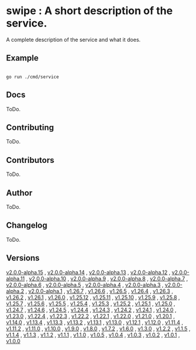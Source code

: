 # swipe : A short description of the service. <code></code>
A complete description of the service and what it does.

## Example

<code>
go run ./cmd/service
</code>

## Docs

ToDo.

## Contributing

ToDo.

## Contributors

ToDo.

## Author

ToDo.

## Changelog

ToDo.

## Versions

[v2.0.0-alpha.15](https://github.com/swipe-io/swipe/v2/fixtures/ServiceJSONRPCSingle/app/tree/v2.0.0-alpha.15)
, [v2.0.0-alpha.14](https://github.com/swipe-io/swipe/v2/fixtures/ServiceJSONRPCSingle/app/tree/v2.0.0-alpha.14)
, [v2.0.0-alpha.13](https://github.com/swipe-io/swipe/v2/fixtures/ServiceJSONRPCSingle/app/tree/v2.0.0-alpha.13)
, [v2.0.0-alpha.12](https://github.com/swipe-io/swipe/v2/fixtures/ServiceJSONRPCSingle/app/tree/v2.0.0-alpha.12)
, [v2.0.0-alpha.11](https://github.com/swipe-io/swipe/v2/fixtures/ServiceJSONRPCSingle/app/tree/v2.0.0-alpha.11)
, [v2.0.0-alpha.10](https://github.com/swipe-io/swipe/v2/fixtures/ServiceJSONRPCSingle/app/tree/v2.0.0-alpha.10)
, [v2.0.0-alpha.9](https://github.com/swipe-io/swipe/v2/fixtures/ServiceJSONRPCSingle/app/tree/v2.0.0-alpha.9)
, [v2.0.0-alpha.8](https://github.com/swipe-io/swipe/v2/fixtures/ServiceJSONRPCSingle/app/tree/v2.0.0-alpha.8)
, [v2.0.0-alpha.7](https://github.com/swipe-io/swipe/v2/fixtures/ServiceJSONRPCSingle/app/tree/v2.0.0-alpha.7)
, [v2.0.0-alpha.6](https://github.com/swipe-io/swipe/v2/fixtures/ServiceJSONRPCSingle/app/tree/v2.0.0-alpha.6)
, [v2.0.0-alpha.5](https://github.com/swipe-io/swipe/v2/fixtures/ServiceJSONRPCSingle/app/tree/v2.0.0-alpha.5)
, [v2.0.0-alpha.4](https://github.com/swipe-io/swipe/v2/fixtures/ServiceJSONRPCSingle/app/tree/v2.0.0-alpha.4)
, [v2.0.0-alpha.3](https://github.com/swipe-io/swipe/v2/fixtures/ServiceJSONRPCSingle/app/tree/v2.0.0-alpha.3)
, [v2.0.0-alpha.2](https://github.com/swipe-io/swipe/v2/fixtures/ServiceJSONRPCSingle/app/tree/v2.0.0-alpha.2)
, [v2.0.0-alpha.1](https://github.com/swipe-io/swipe/v2/fixtures/ServiceJSONRPCSingle/app/tree/v2.0.0-alpha.1)
, [v1.26.7](https://github.com/swipe-io/swipe/v2/fixtures/ServiceJSONRPCSingle/app/tree/v1.26.7)
, [v1.26.6](https://github.com/swipe-io/swipe/v2/fixtures/ServiceJSONRPCSingle/app/tree/v1.26.6)
, [v1.26.5](https://github.com/swipe-io/swipe/v2/fixtures/ServiceJSONRPCSingle/app/tree/v1.26.5)
, [v1.26.4](https://github.com/swipe-io/swipe/v2/fixtures/ServiceJSONRPCSingle/app/tree/v1.26.4)
, [v1.26.3](https://github.com/swipe-io/swipe/v2/fixtures/ServiceJSONRPCSingle/app/tree/v1.26.3)
, [v1.26.2](https://github.com/swipe-io/swipe/v2/fixtures/ServiceJSONRPCSingle/app/tree/v1.26.2)
, [v1.26.1](https://github.com/swipe-io/swipe/v2/fixtures/ServiceJSONRPCSingle/app/tree/v1.26.1)
, [v1.26.0](https://github.com/swipe-io/swipe/v2/fixtures/ServiceJSONRPCSingle/app/tree/v1.26.0)
, [v1.25.12](https://github.com/swipe-io/swipe/v2/fixtures/ServiceJSONRPCSingle/app/tree/v1.25.12)
, [v1.25.11](https://github.com/swipe-io/swipe/v2/fixtures/ServiceJSONRPCSingle/app/tree/v1.25.11)
, [v1.25.10](https://github.com/swipe-io/swipe/v2/fixtures/ServiceJSONRPCSingle/app/tree/v1.25.10)
, [v1.25.9](https://github.com/swipe-io/swipe/v2/fixtures/ServiceJSONRPCSingle/app/tree/v1.25.9)
, [v1.25.8](https://github.com/swipe-io/swipe/v2/fixtures/ServiceJSONRPCSingle/app/tree/v1.25.8)
, [v1.25.7](https://github.com/swipe-io/swipe/v2/fixtures/ServiceJSONRPCSingle/app/tree/v1.25.7)
, [v1.25.6](https://github.com/swipe-io/swipe/v2/fixtures/ServiceJSONRPCSingle/app/tree/v1.25.6)
, [v1.25.5](https://github.com/swipe-io/swipe/v2/fixtures/ServiceJSONRPCSingle/app/tree/v1.25.5)
, [v1.25.4](https://github.com/swipe-io/swipe/v2/fixtures/ServiceJSONRPCSingle/app/tree/v1.25.4)
, [v1.25.3](https://github.com/swipe-io/swipe/v2/fixtures/ServiceJSONRPCSingle/app/tree/v1.25.3)
, [v1.25.2](https://github.com/swipe-io/swipe/v2/fixtures/ServiceJSONRPCSingle/app/tree/v1.25.2)
, [v1.25.1](https://github.com/swipe-io/swipe/v2/fixtures/ServiceJSONRPCSingle/app/tree/v1.25.1)
, [v1.25.0](https://github.com/swipe-io/swipe/v2/fixtures/ServiceJSONRPCSingle/app/tree/v1.25.0)
, [v1.24.7](https://github.com/swipe-io/swipe/v2/fixtures/ServiceJSONRPCSingle/app/tree/v1.24.7)
, [v1.24.6](https://github.com/swipe-io/swipe/v2/fixtures/ServiceJSONRPCSingle/app/tree/v1.24.6)
, [v1.24.5](https://github.com/swipe-io/swipe/v2/fixtures/ServiceJSONRPCSingle/app/tree/v1.24.5)
, [v1.24.4](https://github.com/swipe-io/swipe/v2/fixtures/ServiceJSONRPCSingle/app/tree/v1.24.4)
, [v1.24.3](https://github.com/swipe-io/swipe/v2/fixtures/ServiceJSONRPCSingle/app/tree/v1.24.3)
, [v1.24.2](https://github.com/swipe-io/swipe/v2/fixtures/ServiceJSONRPCSingle/app/tree/v1.24.2)
, [v1.24.1](https://github.com/swipe-io/swipe/v2/fixtures/ServiceJSONRPCSingle/app/tree/v1.24.1)
, [v1.24.0](https://github.com/swipe-io/swipe/v2/fixtures/ServiceJSONRPCSingle/app/tree/v1.24.0)
, [v1.23.0](https://github.com/swipe-io/swipe/v2/fixtures/ServiceJSONRPCSingle/app/tree/v1.23.0)
, [v1.22.4](https://github.com/swipe-io/swipe/v2/fixtures/ServiceJSONRPCSingle/app/tree/v1.22.4)
, [v1.22.3](https://github.com/swipe-io/swipe/v2/fixtures/ServiceJSONRPCSingle/app/tree/v1.22.3)
, [v1.22.2](https://github.com/swipe-io/swipe/v2/fixtures/ServiceJSONRPCSingle/app/tree/v1.22.2)
, [v1.22.1](https://github.com/swipe-io/swipe/v2/fixtures/ServiceJSONRPCSingle/app/tree/v1.22.1)
, [v1.22.0](https://github.com/swipe-io/swipe/v2/fixtures/ServiceJSONRPCSingle/app/tree/v1.22.0)
, [v1.21.0](https://github.com/swipe-io/swipe/v2/fixtures/ServiceJSONRPCSingle/app/tree/v1.21.0)
, [v1.20.1](https://github.com/swipe-io/swipe/v2/fixtures/ServiceJSONRPCSingle/app/tree/v1.20.1)
, [v1.14.0](https://github.com/swipe-io/swipe/v2/fixtures/ServiceJSONRPCSingle/app/tree/v1.14.0)
, [v1.13.4](https://github.com/swipe-io/swipe/v2/fixtures/ServiceJSONRPCSingle/app/tree/v1.13.4)
, [v1.13.3](https://github.com/swipe-io/swipe/v2/fixtures/ServiceJSONRPCSingle/app/tree/v1.13.3)
, [v1.13.2](https://github.com/swipe-io/swipe/v2/fixtures/ServiceJSONRPCSingle/app/tree/v1.13.2)
, [v1.13.1](https://github.com/swipe-io/swipe/v2/fixtures/ServiceJSONRPCSingle/app/tree/v1.13.1)
, [v1.13.0](https://github.com/swipe-io/swipe/v2/fixtures/ServiceJSONRPCSingle/app/tree/v1.13.0)
, [v1.12.1](https://github.com/swipe-io/swipe/v2/fixtures/ServiceJSONRPCSingle/app/tree/v1.12.1)
, [v1.12.0](https://github.com/swipe-io/swipe/v2/fixtures/ServiceJSONRPCSingle/app/tree/v1.12.0)
, [v1.11.4](https://github.com/swipe-io/swipe/v2/fixtures/ServiceJSONRPCSingle/app/tree/v1.11.4)
, [v1.11.2](https://github.com/swipe-io/swipe/v2/fixtures/ServiceJSONRPCSingle/app/tree/v1.11.2)
, [v1.11.0](https://github.com/swipe-io/swipe/v2/fixtures/ServiceJSONRPCSingle/app/tree/v1.11.0)
, [v1.10.0](https://github.com/swipe-io/swipe/v2/fixtures/ServiceJSONRPCSingle/app/tree/v1.10.0)
, [v1.9.0](https://github.com/swipe-io/swipe/v2/fixtures/ServiceJSONRPCSingle/app/tree/v1.9.0)
, [v1.8.0](https://github.com/swipe-io/swipe/v2/fixtures/ServiceJSONRPCSingle/app/tree/v1.8.0)
, [v1.7.2](https://github.com/swipe-io/swipe/v2/fixtures/ServiceJSONRPCSingle/app/tree/v1.7.2)
, [v1.6.0](https://github.com/swipe-io/swipe/v2/fixtures/ServiceJSONRPCSingle/app/tree/v1.6.0)
, [v1.3.0](https://github.com/swipe-io/swipe/v2/fixtures/ServiceJSONRPCSingle/app/tree/v1.3.0)
, [v1.2.2](https://github.com/swipe-io/swipe/v2/fixtures/ServiceJSONRPCSingle/app/tree/v1.2.2)
, [v1.1.5](https://github.com/swipe-io/swipe/v2/fixtures/ServiceJSONRPCSingle/app/tree/v1.1.5)
, [v1.1.4](https://github.com/swipe-io/swipe/v2/fixtures/ServiceJSONRPCSingle/app/tree/v1.1.4)
, [v1.1.3](https://github.com/swipe-io/swipe/v2/fixtures/ServiceJSONRPCSingle/app/tree/v1.1.3)
, [v1.1.2](https://github.com/swipe-io/swipe/v2/fixtures/ServiceJSONRPCSingle/app/tree/v1.1.2)
, [v1.1.1](https://github.com/swipe-io/swipe/v2/fixtures/ServiceJSONRPCSingle/app/tree/v1.1.1)
, [v1.1.0](https://github.com/swipe-io/swipe/v2/fixtures/ServiceJSONRPCSingle/app/tree/v1.1.0)
, [v1.0.5](https://github.com/swipe-io/swipe/v2/fixtures/ServiceJSONRPCSingle/app/tree/v1.0.5)
, [v1.0.4](https://github.com/swipe-io/swipe/v2/fixtures/ServiceJSONRPCSingle/app/tree/v1.0.4)
, [v1.0.3](https://github.com/swipe-io/swipe/v2/fixtures/ServiceJSONRPCSingle/app/tree/v1.0.3)
, [v1.0.2](https://github.com/swipe-io/swipe/v2/fixtures/ServiceJSONRPCSingle/app/tree/v1.0.2)
, [v1.0.1](https://github.com/swipe-io/swipe/v2/fixtures/ServiceJSONRPCSingle/app/tree/v1.0.1)
, [v1.0.0](https://github.com/swipe-io/swipe/v2/fixtures/ServiceJSONRPCSingle/app/tree/v1.0.0)
